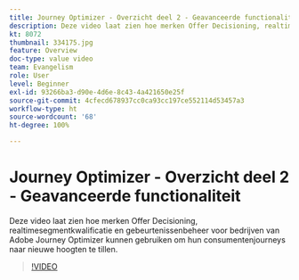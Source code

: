 ```yaml
---
title: Journey Optimizer - Overzicht deel 2 - Geavanceerde functionaliteit
description: Deze video laat zien hoe merken Offer Decisioning, realtimesegmentkwalificatie en gebeurtenissenbeheer voor bedrijven van Adobe Journey Optimizer kunnen gebruiken om hun consumentenjourneys naar nieuwe hoogten te tillen.
kt: 8072
thumbnail: 334175.jpg
feature: Overview
doc-type: value video
team: Evangelism
role: User
level: Beginner
exl-id: 93266ba3-d90e-4d6e-8c43-4a421650e25f
source-git-commit: 4cfecd678937cc0ca93cc197ce552114d53457a3
workflow-type: ht
source-wordcount: '68'
ht-degree: 100%

---
```


# Journey Optimizer - Overzicht deel 2 - Geavanceerde functionaliteit

Deze video laat zien hoe merken Offer Decisioning, realtimesegmentkwalificatie en gebeurtenissenbeheer voor bedrijven van Adobe Journey Optimizer kunnen gebruiken om hun consumentenjourneys naar nieuwe hoogten te tillen.

>[!VIDEO](https://video.tv.adobe.com/v/334175?quality=12)
